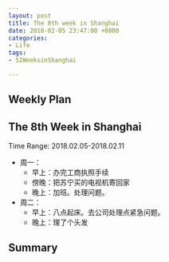 ```yaml
---
layout: post
title: The 8th week in Shanghai
date: 2018-02-05 23:47:00 +0800
categories:
- Life
tags:
- 52WeeksinShanghai

---
```



## Weekly Plan

## The 8th Week in Shanghai

Time Range: 2018.02.05-2018.02.11

- 周一：
	- 早上：办完工商执照手续
	- 傍晚：把苏宁买的电视机寄回家
	- 晚上：加班。处理问题。
- 周二：
	- 早上：八点起床。去公司处理点紧急问题。
	- 晚上：理了个头发

## Summary


